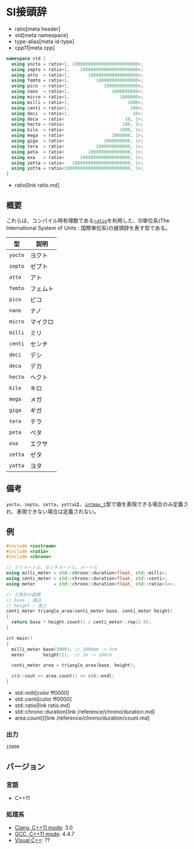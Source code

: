 # SI接頭辞
* ratio[meta header]
* std[meta namespace]
* type-alias[meta id-type]
* cpp11[meta cpp]

```cpp
namespace std {
  using yocto = ratio<1, 1000000000000000000000000>;
  using zepto = ratio<1,    1000000000000000000000>;
  using atto  = ratio<1,       1000000000000000000>;
  using femto = ratio<1,          1000000000000000>;
  using pico  = ratio<1,             1000000000000>;
  using nano  = ratio<1,                1000000000>;
  using micro = ratio<1,                   1000000>;
  using milli = ratio<1,                      1000>;
  using centi = ratio<1,                       100>;
  using deci  = ratio<1,                        10>;
  using deca  = ratio<                       10, 1>;
  using hecto = ratio<                      100, 1>;
  using kilo  = ratio<                     1000, 1>;
  using mega  = ratio<                  1000000, 1>;
  using giga  = ratio<               1000000000, 1>;
  using tera  = ratio<            1000000000000, 1>;
  using peta  = ratio<         1000000000000000, 1>;
  using exa   = ratio<      1000000000000000000, 1>;
  using zetta = ratio<   1000000000000000000000, 1>;
  using yotta = ratio<1000000000000000000000000, 1>;
}
```
* ratio[link ratio.md]

## 概要
これらは、コンパイル時有理数である[`ratio`](ratio.md)を利用した、SI単位系(The International System of Units : 国際単位系)の接頭辞を表す型である。

| 型      | 説明     |
|---------|----------|
| `yocto` | ヨクト   |
| `zepto` | ゼプト   |
| `atto`  | アト     |
| `femto` | フェムト |
| `pico`  | ピコ     |
| `nano`  | ナノ     |
| `micro` | マイクロ |
| `milli` | ミリ     |
| `centi` | センチ   |
| `deci`  | デシ     |
| `deca`  | デカ     |
| `hecto` | ヘクト   |
| `kilo`  | キロ     |
| `mega`  | メガ     |
| `giga`  | ギガ     |
| `tera`  | テラ     |
| `peta`  | ペタ     |
| `exa`   | エクサ   |
| `zetta` | ゼタ     |
| `yotta` | ヨタ     |


## 備考
`yocto`、`zepto`、`zetta`、`yotta`は、[`intmax_t`](/reference/cstdint/intmax_t.md)型で値を表現できる場合のみ定義され、表現できない場合は定義されない。


## 例
```cpp
#include <iostream>
#include <ratio>
#include <chrono>

// ミリメートル、センチメートル、メートル
using milli_meter = std::chrono::duration<float, std::milli>;
using centi_meter = std::chrono::duration<float, std::centi>;
using meter       = std::chrono::duration<float, std::ratio<1>>;

// 三角形の面積
// base : 底辺
// height : 高さ
centi_meter triangle_area(centi_meter base, centi_meter height)
{
  return base * height.count() / centi_meter::rep(2.0);
}

int main()
{
  milli_meter base(3000); // 3000mm -> 3cm
  meter       height(1);  // 1m -> 100cm

  centi_meter area = triangle_area(base, height);

  std::cout << area.count() << std::endl;
}
```
* std::milli[color ff0000]
* std::centi[color ff0000]
* std::ratio[link ratio.md]
* std::chrono::duration[link /reference/chrono/duration.md]
* area.count()[link /reference/chrono/duration/count.md]

### 出力
```
15000
```

## バージョン
### 言語
- C++11

### 処理系
- [Clang, C++11 mode](/implementation.md#clang): 3.0
- [GCC, C++11 mode](/implementation.md#gcc): 4.4.7
- [Visual C++](/implementation.md#visual_cpp): ??


